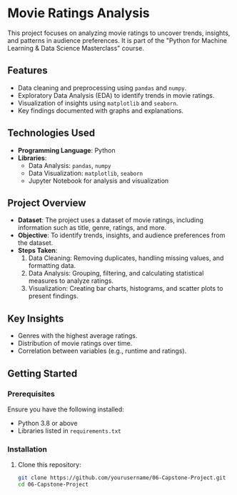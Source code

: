 # Movie Ratings Analysis

This project focuses on analyzing movie ratings to uncover trends, insights, and patterns in audience preferences. It is part of the "Python for Machine Learning & Data Science Masterclass" course.

## Features

- Data cleaning and preprocessing using `pandas` and `numpy`.
- Exploratory Data Analysis (EDA) to identify trends in movie ratings.
- Visualization of insights using `matplotlib` and `seaborn`.
- Key findings documented with graphs and explanations.

## Technologies Used

- **Programming Language**: Python
- **Libraries**:
  - Data Analysis: `pandas`, `numpy`
  - Data Visualization: `matplotlib`, `seaborn`
  - Jupyter Notebook for analysis and visualization

## Project Overview

- **Dataset**: The project uses a dataset of movie ratings, including information such as title, genre, ratings, and more.
- **Objective**: To identify trends, insights, and audience preferences from the dataset.
- **Steps Taken**:
  1. Data Cleaning: Removing duplicates, handling missing values, and formatting data.
  2. Data Analysis: Grouping, filtering, and calculating statistical measures to analyze ratings.
  3. Visualization: Creating bar charts, histograms, and scatter plots to present findings.

## Key Insights

- Genres with the highest average ratings.
- Distribution of movie ratings over time.
- Correlation between variables (e.g., runtime and ratings).

## Getting Started

### Prerequisites

Ensure you have the following installed:
- Python 3.8 or above
- Libraries listed in `requirements.txt`

### Installation

1. Clone this repository:
   ```bash
   git clone https://github.com/yourusername/06-Capstone-Project.git
   cd 06-Capstone-Project
